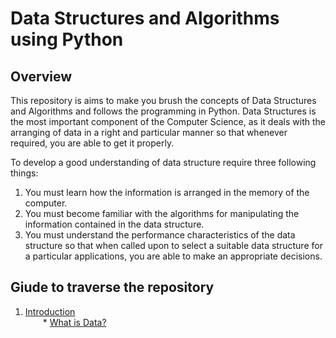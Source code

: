 # Data Structures and Algorithms using Python

## Overview
This repository is aims to make you brush the concepts of Data Structures and Algorithms and follows the programming in Python. Data Structures is the most important component of the Computer Science, as it deals with the arranging of data in a right and particular manner so that whenever required, you are able to get it properly.

To develop a good understanding of data structure require three following things: <br>
1. You must learn how the information is arranged in the memory of the computer. 
2. You must become familiar with the algorithms for manipulating the information contained in the data structure.
3. You must understand the performance characteristics of the data structure so that when called upon to select a suitable data structure for a particular applications, you are able to make an appropriate decisions.


## Giude to traverse the repository
1. [Introduction](/Main/Readings/Introduction.md) <br>
&emsp;&emsp;* [What is Data?](/Main/Readings/Introduction.md#what-is-data)
